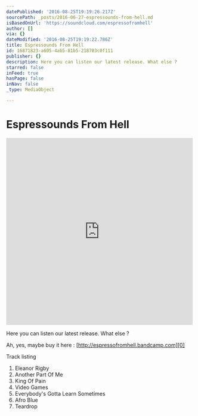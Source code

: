 ```yaml
---
datePublished: '2016-08-25T19:19:26.217Z'
sourcePath: _posts/2016-06-27-espressounds-from-hell.md
isBasedOnUrl: 'https://soundcloud.com/espressofromhell'
author: []
via: {}
dateModified: '2016-08-25T19:19:22.786Z'
title: Espressounds From Hell
id: 16871823-a605-4ab5-81b5-218703c0f111
publisher: {}
description: Here you can listen our latest release. What else ?
starred: false
inFeed: true
hasPage: false
inNav: false
_type: MediaObject

---
```

# Espressounds From Hell

<iframe src="https://cdn.embedly.com/widgets/media.html?src=https%3A%2F%2Fw.soundcloud.com%2Fplayer%2F%3Fvisual%3Dtrue%26url%3Dhttp%253A%252F%252Fapi.soundcloud.com%252Fusers%252F80441204%26show_artwork%3Dtrue&amp;url=https%3A%2F%2Fsoundcloud.com%2Fespressofromhell&amp;image=http%3A%2F%2Fi1.sndcdn.com%2Favatars-000120468357-g04rcj-t500x500.jpg&amp;key=b7d04c9b404c499eba89ee7072e1c4f7&amp;type=text%2Fhtml&amp;schema=soundcloud" width="500" height="500" scrolling="no" frameborder="0" allowfullscreen="" style=""></iframe>

Here you can listen our latest release. What else ?

Ah, yes, maybe buy it here : [http://espressofromhell.bandcamp.com][0]

Track listing

1. Eleanor Rigby
2. Another Part Of Me
3. King Of Pain
4. Video Games
5. Everybody's Gotta Learn Sometimes
6. Afro Blue
7. Teardrop

[0]: http://espressofromhell.bandcamp.com/ "bandcamp"
